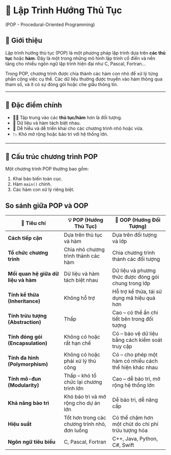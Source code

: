 # 🧠 Lập Trình Hướng Thủ Tục 
(POP - Procedural-Oriented Programming)

## 📌 Giới thiệu

Lập trình hướng thủ tục (POP) là một phương pháp lập trình dựa trên **các thủ tục** hoặc **hàm**. Đây là một trong những mô hình lập trình cổ điển và nền tảng cho nhiều ngôn ngữ lập trình hiện đại như C, Pascal, Fortran...

Trong POP, chương trình được chia thành các hàm con nhỏ để xử lý từng phần công việc cụ thể. Các dữ liệu thường được truyền vào hàm thông qua tham số, và ít có sự đóng gói hoặc che giấu thông tin.

---

## 🧱 Đặc điểm chính

- 👨‍💻 Tập trung vào các **thủ tục/hàm** hơn là đối tượng.
- 🧩 Dữ liệu và hàm tách biệt nhau.
- 🔄 Dễ hiểu và dễ triển khai cho các chương trình nhỏ hoặc vừa.
- 📉 Khó mở rộng hoặc bảo trì với hệ thống lớn.

---

## 🔧 Cấu trúc chương trình POP

Một chương trình POP thường bao gồm:

1. Khai báo biến toàn cục.
2. Hàm `main()` chính.
3. Các hàm con xử lý riêng biệt.
   
## So sánh giữa POP và OOP

| 🧩 Tiêu chí                         | 💡 POP (Hướng Thủ Tục)                        | 🧠 OOP (Hướng Đối Tượng)                               |
| ----------------------------------- | --------------------------------------------- | ------------------------------------------------------ |
| **Cách tiếp cận**                   | Dựa trên thủ tục và hàm                       | Dựa trên đối tượng và lớp                              |
| **Tổ chức chương trình**            | Chia nhỏ chương trình thành các hàm           | Chia chương trình thành các đối tượng                  |
| **Mối quan hệ giữa dữ liệu và hàm** | Dữ liệu và hàm tách biệt nhau                 | Dữ liệu và phương thức được đóng gói chung trong lớp   |
| **Tính kế thừa (Inheritance)**      | Không hỗ trợ                                  | Hỗ trợ kế thừa, tái sử dụng mã hiệu quả hơn            |
| **Tính trừu tượng (Abstraction)**   | Thấp                                          | Cao – có thể ẩn chi tiết bên trong đối tượng           |
| **Tính đóng gói (Encapsulation)**   | Không có hoặc rất hạn chế                     | Có – bảo vệ dữ liệu bằng cách kiểm soát truy cập       |
| **Tính đa hình (Polymorphism)**     | Không có hoặc phải xử lý thủ công             | Có – cho phép một hàm có nhiều cách thể hiện khác nhau |
| **Tính mô-đun (Modularity)**        | Thấp – khó tổ chức lại chương trình lớn       | Cao – dễ bảo trì, mở rộng hệ thống lớn                 |
| **Khả năng bảo trì**                | Khó bảo trì và mở rộng cho dự án lớn          | Dễ bảo trì, dễ nâng cấp                                |
| **Hiệu suất**                       | Tốt hơn trong các chương trình nhỏ, đơn luồng | Có thể chậm hơn một chút do chi phí trừu tượng hóa     |
| **Ngôn ngữ tiêu biểu**              | C, Pascal, Fortran                            | C++, Java, Python, C#, Swift                           |


